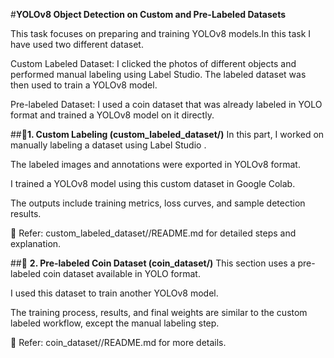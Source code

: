 #**YOLOv8 Object Detection on Custom and Pre-Labeled Datasets**

This task focuses on preparing and training YOLOv8 models.In this task I have used two different dataset.

Custom Labeled Dataset: I clicked the photos of different objects and performed manual labeling using Label Studio. The labeled dataset was then used to train a YOLOv8 model.

Pre-labeled Dataset: I used a coin dataset that was already labeled in YOLO format and trained a YOLOv8 model on it directly.


##🔹**1. Custom Labeling (custom_labeled_dataset/)**
In this part, I worked on manually labeling a dataset using Label Studio .

The labeled images and annotations were exported in YOLOv8 format.

I trained a YOLOv8 model using this custom dataset in Google Colab.

The outputs include training metrics, loss curves, and sample detection results.


📂 Refer: custom_labeled_dataset//README.md for detailed steps and explanation.

##🔹 **2. Pre-labeled Coin Dataset (coin_dataset/)**
This section uses a pre-labeled coin dataset available in YOLO format.

I used this dataset to train another YOLOv8 model.

The training process, results, and final weights are similar to the custom labeled workflow, except the manual labeling step.

📂 Refer: coin_dataset//README.md for more details.
